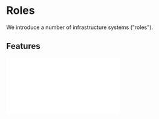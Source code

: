 # Roles

We introduce a number of infrastructure systems ("roles").

## Features

![features](_features.md ':include')
